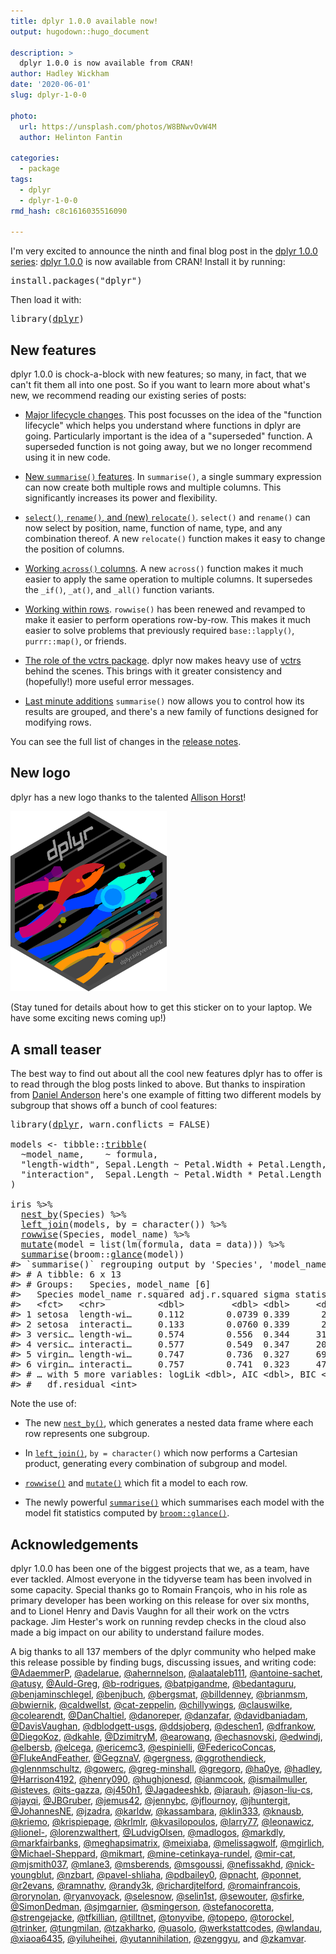 ```yaml
---
title: dplyr 1.0.0 available now!
output: hugodown::hugo_document

description: > 
  dplyr 1.0.0 is now available from CRAN!
author: Hadley Wickham
date: '2020-06-01'
slug: dplyr-1-0-0

photo:
  url: https://unsplash.com/photos/W8BNwvOvW4M
  author: Helinton Fantin

categories:
  - package
tags:
  - dplyr
  - dplyr-1-0-0
rmd_hash: c8c1616035516090

---
```


I'm very excited to announce the ninth and final blog post in the [dplyr 1.0.0 series](/tags/dplyr-1-0-0): [dplyr 1.0.0](http://dplyr.tidyverse.org/) is now available from CRAN! Install it by running:

<pre class='chroma'><span class='nf'>install.packages</span>(<span class='s'>"dplyr"</span>)
</pre>

Then load it with:

<pre class='chroma'><span class='nf'>library</span>(<span class='k'><a href='https://dplyr.tidyverse.org/reference'>dplyr</a></span>)
</pre>

New features
------------

dplyr 1.0.0 is chock-a-block with new features; so many, in fact, that we can't fit them all into one post. So if you want to learn more about what's new, we recommend reading our existing series of posts:

-   [Major lifecycle changes](/blog/2020/03/dplyr-1-0-0-is-coming-soon/). This post focusses on the idea of the "function lifecycle" which helps you understand where functions in dplyr are going. Particularly important is the idea of a "superseded" function. A superseded function is not going away, but we no longer recommend using it in new code.

-   [New `summarise()` features](/blog/2020/03/dplyr-1-0-0-summarise/). In `summarise()`, a single summary expression can now create both multiple rows and multiple columns. This significantly increases its power and flexibility.

-   [`select()`, `rename()`, and (new) `relocate()`](/blog/2020/03/dplyr-1-0-0-select-rename-relocate/). `select()` and `rename()` can now select by position, name, function of name, type, and any combination thereof. A new `relocate()` function makes it easy to change the position of columns.

-   [Working `across()` columns](/blog/2020/04/dplyr-1-0-0-colwise/). A new `across()` function makes it much easier to apply the same operation to multiple columns. It supersedes the `_if()`, `_at()`, and `_all()` function variants.

-   [Working within rows](/blog/2020/04/dplyr-1-0-0-rowwise/). `rowwise()` has been renewed and revamped to make it easier to perform operations row-by-row. This makes it much easier to solve problems that previously required `base::lapply()`, `purrr::map()`, or friends.

-   [The role of the vctrs package](/blog/2020/04/dplyr-1-0-0-and-vctrs/). dplyr now makes heavy use of [vctrs](http://vctrs.r-lib.org/) behind the scenes. This brings with it greater consistency and (hopefully!) more useful error messages.

-   [Last minute additions](/blog/2020/05/dplyr-1-0-0-last-minute-additions/) `summarise()` now allows you to control how its results are grouped, and there's a new family of functions designed for modifying rows.

You can see the full list of changes in the [release notes](https://github.com/tidyverse/dplyr/releases/tag/v1.0.0).

New logo
--------

dplyr has a new logo thanks to the talented [Allison Horst](https://allisonhorst.github.io)!

<img src="dplyr.png" width="250" alt="New dplyr logo" /> 

(Stay tuned for details about how to get this sticker on to your laptop. We have some exciting news coming up!)

A small teaser
--------------

The best way to find out about all the cool new features dplyr has to offer is to read through the blog posts linked to above. But thanks to inspiration from [Daniel Anderson](https://twitter.com/datalorax_/status/1258208502960422914) here's one example of fitting two different models by subgroup that shows off a bunch of cool features:

<pre class='chroma'><span class='nf'>library</span>(<span class='k'><a href='https://dplyr.tidyverse.org/reference'>dplyr</a></span>, warn.conflicts = <span class='m'>FALSE</span>)

<span class='k'>models</span> <span class='o'>&lt;-</span> <span class='k'>tibble</span>::<span class='nf'><a href='https://tibble.tidyverse.org/reference/tribble.html'>tribble</a></span>(
  <span class='o'>~</span><span class='k'>model_name</span>,    <span class='o'>~</span> <span class='k'>formula</span>,
  <span class='s'>"length-width"</span>, <span class='k'>Sepal.Length</span> <span class='o'>~</span> <span class='k'>Petal.Width</span> <span class='o'>+</span> <span class='k'>Petal.Length</span>,
  <span class='s'>"interaction"</span>,  <span class='k'>Sepal.Length</span> <span class='o'>~</span> <span class='k'>Petal.Width</span> <span class='o'>*</span> <span class='k'>Petal.Length</span>
)

<span class='k'>iris</span> <span class='o'>%&gt;%</span> 
  <span class='nf'><a href='https://dplyr.tidyverse.org/reference/nest_by.html'>nest_by</a></span>(<span class='k'>Species</span>) <span class='o'>%&gt;%</span> 
  <span class='nf'><a href='https://dplyr.tidyverse.org/reference/mutate-joins.html'>left_join</a></span>(<span class='k'>models</span>, by = <span class='nf'>character</span>()) <span class='o'>%&gt;%</span> 
  <span class='nf'><a href='https://dplyr.tidyverse.org/reference/rowwise.html'>rowwise</a></span>(<span class='k'>Species</span>, <span class='k'>model_name</span>) <span class='o'>%&gt;%</span> 
  <span class='nf'><a href='https://dplyr.tidyverse.org/reference/mutate.html'>mutate</a></span>(model = <span class='nf'>list</span>(<span class='nf'>lm</span>(<span class='k'>formula</span>, data = <span class='k'>data</span>))) <span class='o'>%&gt;%</span> 
  <span class='nf'><a href='https://dplyr.tidyverse.org/reference/summarise.html'>summarise</a></span>(<span class='k'>broom</span>::<span class='nf'><a href='https://rdrr.io/pkg/broom/man/reexports.html'>glance</a></span>(<span class='k'>model</span>))
<span class='c'>#&gt; `summarise()` regrouping output by 'Species', 'model_name' (override with `.groups` argument)</span>
<span class='c'>#&gt; # A tibble: 6 x 13</span>
<span class='c'>#&gt; # Groups:   Species, model_name [6]</span>
<span class='c'>#&gt;   Species model_name r.squared adj.r.squared sigma statistic  p.value    df</span>
<span class='c'>#&gt;   &lt;fct&gt;   &lt;chr&gt;          &lt;dbl&gt;         &lt;dbl&gt; &lt;dbl&gt;     &lt;dbl&gt;    &lt;dbl&gt; &lt;int&gt;</span>
<span class='c'>#&gt; 1 setosa  length-wi…     0.112        0.0739 0.339      2.96 6.18e- 2     3</span>
<span class='c'>#&gt; 2 setosa  interacti…     0.133        0.0760 0.339      2.34 8.54e- 2     4</span>
<span class='c'>#&gt; 3 versic… length-wi…     0.574        0.556  0.344     31.7  1.92e- 9     3</span>
<span class='c'>#&gt; 4 versic… interacti…     0.577        0.549  0.347     20.9  1.11e- 8     4</span>
<span class='c'>#&gt; 5 virgin… length-wi…     0.747        0.736  0.327     69.3  9.50e-15     3</span>
<span class='c'>#&gt; 6 virgin… interacti…     0.757        0.741  0.323     47.8  3.54e-14     4</span>
<span class='c'>#&gt; # … with 5 more variables: logLik &lt;dbl&gt;, AIC &lt;dbl&gt;, BIC &lt;dbl&gt;, deviance &lt;dbl&gt;,</span>
<span class='c'>#&gt; #   df.residual &lt;int&gt;</span>
</pre>

Note the use of:

-   The new [`nest_by()`](https://dplyr.tidyverse.org/reference/nest_by.html), which generates a nested data frame where each row represents one subgroup.

-   In [`left_join()`](https://dplyr.tidyverse.org/reference/mutate-joins.html), `by = character()` which now performs a Cartesian product, generating every combination of subgroup and model.

-   [`rowwise()`](https://dplyr.tidyverse.org/reference/rowwise.html) and [`mutate()`](https://dplyr.tidyverse.org/reference/mutate.html) which fit a model to each row.

-   The newly powerful [`summarise()`](https://dplyr.tidyverse.org/reference/summarise.html) which summarises each model with the model fit statistics computed by [`broom::glance()`](https://rdrr.io/pkg/broom/man/reexports.html).

Acknowledgements
----------------

dplyr 1.0.0 has been one of the biggest projects that we, as a team, have ever tackled. Almost everyone in the tidyverse team has been involved in some capacity. Special thanks go to Romain François, who in his role as primary developer has been working on this release for over six months, and to Lionel Henry and Davis Vaughn for all their work on the vctrs package. Jim Hester's work on running revdep checks in the cloud also made a big impact on our ability to understand failure modes.

A big thanks to all 137 members of the dplyr community who helped make this release possible by finding bugs, discussing issues, and writing code: [@AdaemmerP](https://github.com/AdaemmerP), [@adelarue](https://github.com/adelarue), [@ahernnelson](https://github.com/ahernnelson), [@alaataleb111](https://github.com/alaataleb111), [@antoine-sachet](https://github.com/antoine-sachet), [@atusy](https://github.com/atusy), [@Auld-Greg](https://github.com/Auld-Greg), [@b-rodrigues](https://github.com/b-rodrigues), [@batpigandme](https://github.com/batpigandme), [@bedantaguru](https://github.com/bedantaguru), [@benjaminschlegel](https://github.com/benjaminschlegel), [@benjbuch](https://github.com/benjbuch), [@bergsmat](https://github.com/bergsmat), [@billdenney](https://github.com/billdenney), [@brianmsm](https://github.com/brianmsm), [@bwiernik](https://github.com/bwiernik), [@caldwellst](https://github.com/caldwellst), [@cat-zeppelin](https://github.com/cat-zeppelin), [@chillywings](https://github.com/chillywings), [@clauswilke](https://github.com/clauswilke), [@colearendt](https://github.com/colearendt), [@DanChaltiel](https://github.com/DanChaltiel), [@danoreper](https://github.com/danoreper), [@danzafar](https://github.com/danzafar), [@davidbaniadam](https://github.com/davidbaniadam), [@DavisVaughan](https://github.com/DavisVaughan), [@dblodgett-usgs](https://github.com/dblodgett-usgs), [@ddsjoberg](https://github.com/ddsjoberg), [@deschen1](https://github.com/deschen1), [@dfrankow](https://github.com/dfrankow), [@DiegoKoz](https://github.com/DiegoKoz), [@dkahle](https://github.com/dkahle), [@DzimitryM](https://github.com/DzimitryM), [@earowang](https://github.com/earowang), [@echasnovski](https://github.com/echasnovski), [@edwindj](https://github.com/edwindj), [@elbersb](https://github.com/elbersb), [@elcega](https://github.com/elcega), [@ericemc3](https://github.com/ericemc3), [@espinielli](https://github.com/espinielli), [@FedericoConcas](https://github.com/FedericoConcas), [@FlukeAndFeather](https://github.com/FlukeAndFeather), [@GegznaV](https://github.com/GegznaV), [@gergness](https://github.com/gergness), [@ggrothendieck](https://github.com/ggrothendieck), [@glennmschultz](https://github.com/glennmschultz), [@gowerc](https://github.com/gowerc), [@greg-minshall](https://github.com/greg-minshall), [@gregorp](https://github.com/gregorp), [@ha0ye](https://github.com/ha0ye), [@hadley](https://github.com/hadley), [@Harrison4192](https://github.com/Harrison4192), [@henry090](https://github.com/henry090), [@hughjonesd](https://github.com/hughjonesd), [@ianmcook](https://github.com/ianmcook), [@ismailmuller](https://github.com/ismailmuller), [@isteves](https://github.com/isteves), [@its-gazza](https://github.com/its-gazza), [@j450h1](https://github.com/j450h1), [@Jagadeeshkb](https://github.com/Jagadeeshkb), [@jarauh](https://github.com/jarauh), [@jason-liu-cs](https://github.com/jason-liu-cs), [@jayqi](https://github.com/jayqi), [@JBGruber](https://github.com/JBGruber), [@jemus42](https://github.com/jemus42), [@jennybc](https://github.com/jennybc), [@jflournoy](https://github.com/jflournoy), [@jhuntergit](https://github.com/jhuntergit), [@JohannesNE](https://github.com/JohannesNE), [@jzadra](https://github.com/jzadra), [@karldw](https://github.com/karldw), [@kassambara](https://github.com/kassambara), [@klin333](https://github.com/klin333), [@knausb](https://github.com/knausb), [@kriemo](https://github.com/kriemo), [@krispiepage](https://github.com/krispiepage), [@krlmlr](https://github.com/krlmlr), [@kvasilopoulos](https://github.com/kvasilopoulos), [@larry77](https://github.com/larry77), [@leonawicz](https://github.com/leonawicz), [@lionel-](https://github.com/lionel-), [@lorenzwalthert](https://github.com/lorenzwalthert), [@LudvigOlsen](https://github.com/LudvigOlsen), [@madlogos](https://github.com/madlogos), [@markdly](https://github.com/markdly), [@markfairbanks](https://github.com/markfairbanks), [@meghapsimatrix](https://github.com/meghapsimatrix), [@meixiaba](https://github.com/meixiaba), [@melissagwolf](https://github.com/melissagwolf), [@mgirlich](https://github.com/mgirlich), [@Michael-Sheppard](https://github.com/Michael-Sheppard), [@mikmart](https://github.com/mikmart), [@mine-cetinkaya-rundel](https://github.com/mine-cetinkaya-rundel), [@mir-cat](https://github.com/mir-cat), [@mjsmith037](https://github.com/mjsmith037), [@mlane3](https://github.com/mlane3), [@msberends](https://github.com/msberends), [@msgoussi](https://github.com/msgoussi), [@nefissakhd](https://github.com/nefissakhd), [@nick-youngblut](https://github.com/nick-youngblut), [@nzbart](https://github.com/nzbart), [@pavel-shliaha](https://github.com/pavel-shliaha), [@pdbailey0](https://github.com/pdbailey0), [@pnacht](https://github.com/pnacht), [@ponnet](https://github.com/ponnet), [@r2evans](https://github.com/r2evans), [@ramnathv](https://github.com/ramnathv), [@randy3k](https://github.com/randy3k), [@richardjtelford](https://github.com/richardjtelford), [@romainfrancois](https://github.com/romainfrancois), [@rorynolan](https://github.com/rorynolan), [@ryanvoyack](https://github.com/ryanvoyack), [@selesnow](https://github.com/selesnow), [@selin1st](https://github.com/selin1st), [@sewouter](https://github.com/sewouter), [@sfirke](https://github.com/sfirke), [@SimonDedman](https://github.com/SimonDedman), [@sjmgarnier](https://github.com/sjmgarnier), [@smingerson](https://github.com/smingerson), [@stefanocoretta](https://github.com/stefanocoretta), [@strengejacke](https://github.com/strengejacke), [@tfkillian](https://github.com/tfkillian), [@tilltnet](https://github.com/tilltnet), [@tonyvibe](https://github.com/tonyvibe), [@topepo](https://github.com/topepo), [@torockel](https://github.com/torockel), [@trinker](https://github.com/trinker), [@tungmilan](https://github.com/tungmilan), [@tzakharko](https://github.com/tzakharko), [@uasolo](https://github.com/uasolo), [@werkstattcodes](https://github.com/werkstattcodes), [@wlandau](https://github.com/wlandau), [@xiaoa6435](https://github.com/xiaoa6435), [@yiluheihei](https://github.com/yiluheihei), [@yutannihilation](https://github.com/yutannihilation), [@zenggyu](https://github.com/zenggyu), and [@zkamvar](https://github.com/zkamvar).

